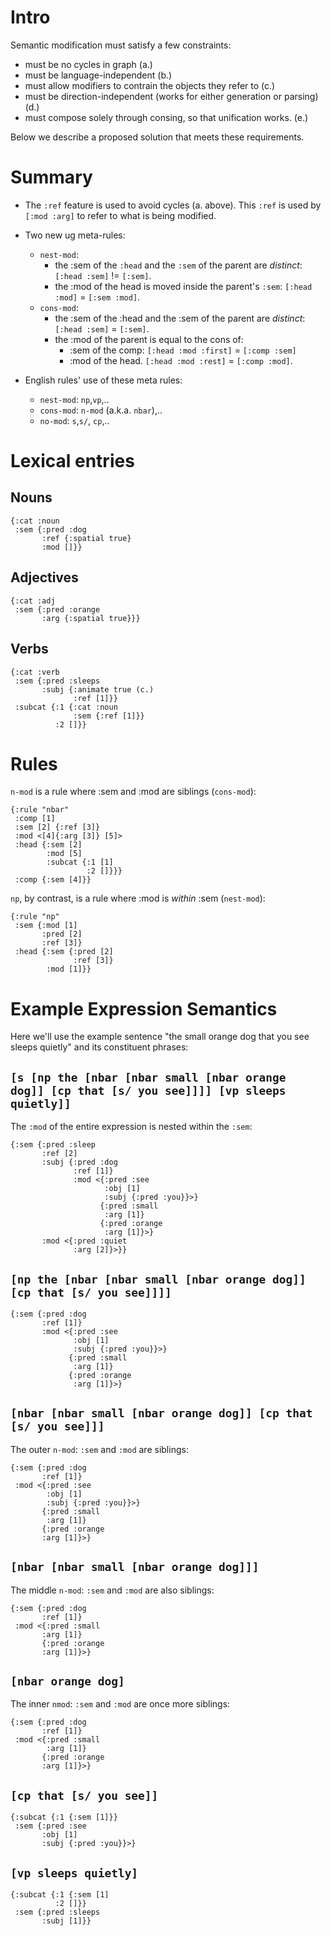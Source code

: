 # Intro

Semantic modification must satisfy a few constraints:

- must be no cycles in graph (a.)
- must be language-independent (b.)
- must allow modifiers to contrain the objects they refer to (c.)
- must be direction-independent (works for either generation or parsing) (d.)
- must compose solely through consing, so that unification works. (e.)

Below we describe a proposed solution that meets these requirements.

# Summary

- The `:ref` feature is used to avoid cycles (a. above). This `:ref` is used by `[:mod :arg]` to refer to what is being modified.

- Two new ug meta-rules:
  - `nest-mod`: 
     - the :sem of the `:head` and the `:sem` of the parent are *distinct*: `[:head :sem]` != `[:sem]`.
     - the :mod of the head is moved inside the parent's `:sem`: `[:head :mod]` = `[:sem :mod]`.
  - `cons-mod`:
     - the :sem of the :head and the :sem of the parent are *distinct*: `[:head :sem]` = `[:sem]`.
	 - the :mod of the parent is equal to the cons of:
	   - :sem of the comp: `[:head :mod :first]` = `[:comp :sem]`
	   - :mod of the head. `[:head :mod :rest]`  = `[:comp :mod]`.
  
- English rules' use of these meta rules:
  - `nest-mod`: `np`,`vp`,..
  - `cons-mod`: `n-mod` (a.k.a. `nbar`),..
  - `no-mod`:   `s`,`s/`, `cp`,..


# Lexical entries

## Nouns

```
{:cat :noun
 :sem {:pred :dog
       :ref {:spatial true}
       :mod []}}
```

## Adjectives

```
{:cat :adj
 :sem {:pred :orange
       :arg {:spatial true}}}
```

## Verbs

```
{:cat :verb
 :sem {:pred :sleeps
       :subj {:animate true (c.)
	          :ref [1]}}
 :subcat {:1 {:cat :noun
              :sem {:ref [1]}}
	      :2 []}}
```

# Rules

`n-mod` is a rule where :sem and :mod are siblings (`cons-mod`): 

```
{:rule "nbar"
 :comp [1]
 :sem [2] {:ref [3]}
 :mod <[4]{:arg [3]} [5]>
 :head {:sem [2]
        :mod [5]
        :subcat {:1 [1]
                 :2 []}}}
 :comp {:sem [4]}}
```

`np`, by contrast, is a rule where :mod is *within* :sem (`nest-mod`):

```
{:rule "np"
 :sem {:mod [1]
       :pred [2]
	   :ref [3]}
 :head {:sem {:pred [2]
              :ref [3]}
        :mod [1]}}
```

# Example Expression Semantics

Here we'll use the example sentence "the small orange dog that you see sleeps quietly" and its constituent phrases:

## `[s [np the [nbar [nbar small [nbar orange dog]] [cp that [s/ you see]]]] [vp sleeps quietly]]`

The `:mod` of the entire expression is nested within the `:sem`:

```
{:sem {:pred :sleep
       :ref [2]
       :subj {:pred :dog
              :ref [1]}
              :mod <{:pred :see
                     :obj [1]
                     :subj {:pred :you}}>}
				    {:pred :small
                     :arg [1]}
                    {:pred :orange
                     :arg [1]}>}
       :mod <{:pred :quiet
	          :arg [2]}>}}
```

## `[np the [nbar [nbar small [nbar orange dog]] [cp that [s/ you see]]]]`

```
{:sem {:pred :dog
       :ref [1]}
       :mod <{:pred :see
              :obj [1]
              :subj {:pred :you}}>}
             {:pred :small
              :arg [1]}
             {:pred :orange
              :arg [1]}>}
```

## `[nbar [nbar small [nbar orange dog]] [cp that [s/ you see]]]`

The outer `n-mod`: `:sem` and `:mod` are siblings:

```
{:sem {:pred :dog
       :ref [1]}
 :mod <{:pred :see
        :obj [1]
        :subj {:pred :you}}>}
       {:pred :small
        :arg [1]}
       {:pred :orange
       :arg [1]}>}
```

## `[nbar [nbar small [nbar orange dog]]]`

The middle `n-mod`: `:sem` and `:mod` are also siblings:

```
{:sem {:pred :dog
       :ref [1]}
 :mod <{:pred :small
       :arg [1]}
       {:pred :orange
       :arg [1]}>}
```

## `[nbar orange dog]`

The inner `nmod`: `:sem` and `:mod` are once more siblings:

```
{:sem {:pred :dog
       :ref [1]}
 :mod <{:pred :small
        :arg [1]}
       {:pred :orange
       :arg [1]}>}
```

## `[cp that [s/ you see]]`

```
{:subcat {:1 {:sem [1]}}
 :sem {:pred :see
       :obj [1]
       :subj {:pred :you}}>}
```

## `[vp sleeps quietly]`

```
{:subcat {:1 {:sem [1]
          :2 []}}
 :sem {:pred :sleeps
       :subj [1]}}
```
